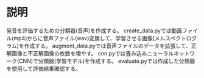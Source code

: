 # 説明
発音を評価するための分類器(音声)を作成する。
create_data.pyでは動画ファイル(mp4)からに音声ファイル(wav)変換して、学習させる画像(メルスペクトログラム)を作成する。
augment_data.pyでは音声ファイルのデータを拡張して、正解画像と不正解画像の枚数を増やす。
cnn.pyでは畳み込みニューラルネットワーク(CNN)で分類器(学習モデル)を作成する。
evaluate.pyでは作成した分類器を使用して評価結果確認する。



